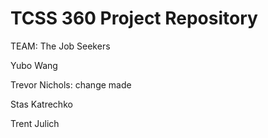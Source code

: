 # TCSS 360 Project Repository

TEAM: The Job Seekers

Yubo Wang

Trevor Nichols: change made

Stas Katrechko

Trent Julich
